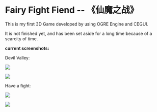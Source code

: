 Fairy Fight Fiend -- 《仙魔之战》
===============

This is my first 3D Game developed by using OGRE Engine and CEGUI.

It is not finished yet, and has been set aside for a long time because of a scarcity of time.


<b>current screenshots:</b>

<p>Devil Valley:</p>

<img src="http://ww1.sinaimg.cn/mw690/7d29c2abgw1efaz6hn4p7j20mo0hrjv1.jpg"/><br/>

<img src="http://ww4.sinaimg.cn/mw690/7d29c2abgw1efaz6f2l4vj20mn0hpjv3.jpg"/><br/>

<p>Have a fight:</p>

<img src="http://ww2.sinaimg.cn/mw690/7d29c2abgw1efaz6ad2m9j20mo0hqmzb.jpg"/><br/>

<img src="http://ww1.sinaimg.cn/mw690/7d29c2abgw1efaz6b7bltj20mo0hq0ua.jpg"/><br/>
